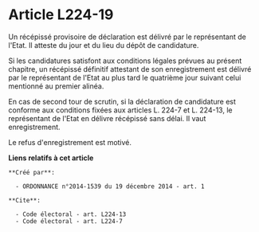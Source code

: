 # Article L224-19

Un récépissé provisoire de déclaration est délivré par le représentant de l'Etat. Il atteste du jour et du lieu du dépôt de
candidature. 

Si les candidatures satisfont aux conditions légales prévues au présent chapitre, un récépissé définitif attestant de son
enregistrement est délivré par le représentant de l'Etat au plus tard le quatrième jour suivant celui mentionné au premier
alinéa. 

En cas de second tour de scrutin, si la déclaration de candidature est conforme aux conditions fixées aux articles L. 224-7
et L. 224-13, le représentant de l'Etat en délivre récépissé sans délai. Il vaut enregistrement. 

Le refus d'enregistrement est motivé.

**Liens relatifs à cet article**

	**Créé par**:

	  - ORDONNANCE n°2014-1539 du 19 décembre 2014 - art. 1

	**Cite**:

	  - Code électoral - art. L224-13
	  - Code électoral - art. L224-7
